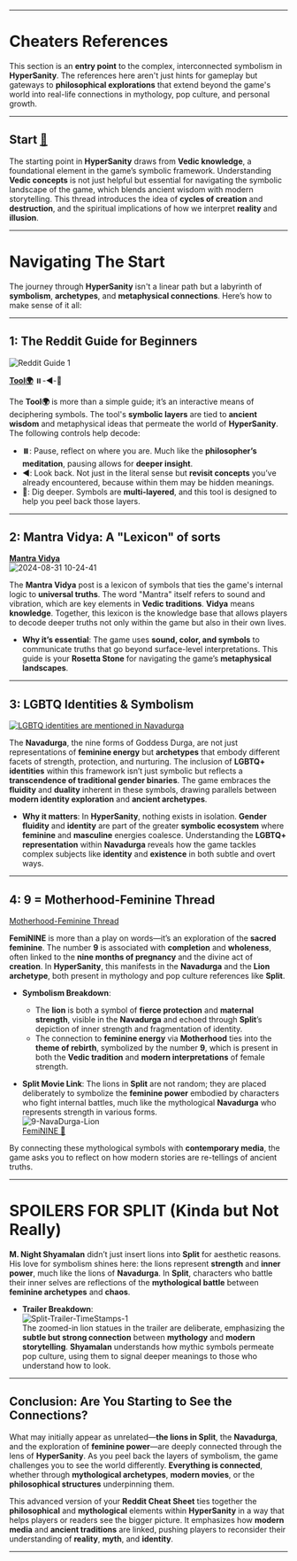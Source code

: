 

---

# Cheaters References

This section is an **entry point** to the complex, interconnected symbolism in **HyperSanity**. The references here aren't just hints for gameplay but gateways to **philosophical explorations** that extend beyond the game's world into real-life connections in mythology, pop culture, and personal growth.

---

## Start [🔁](https://www.reddit.com/r/HyperSanity/comments/1etbvra/what_is_vedic_wip/)

The starting point in **HyperSanity** draws from **Vedic knowledge**, a foundational element in the game’s symbolic framework. Understanding **Vedic concepts** is not just helpful but essential for navigating the symbolic landscape of the game, which blends ancient wisdom with modern storytelling. This thread introduces the idea of **cycles of creation** and **destruction**, and the spiritual implications of how we interpret **reality** and **illusion**.

---

# Navigating The Start

The journey through **HyperSanity** isn't a linear path but a labyrinth of **symbolism**, **archetypes**, and **metaphysical connections**. Here’s how to make sense of it all:

---

## 1: The Reddit Guide for Beginners
![Reddit Guide 1](https://github.com/user-attachments/assets/4eb72dc9-03de-44fd-a979-307484159884)

[**Tool🌍**](https://youtu.be/37CMzGHQ5dA?si=L60AkRAWZgLVJ_BH&t=17) ⏸️-◀️-🔎

The **Tool🌍** is more than a simple guide; it’s an interactive means of deciphering symbols. The tool's **symbolic layers** are tied to **ancient wisdom** and metaphysical ideas that permeate the world of **HyperSanity**. The following controls help decode:

- **⏸️**: Pause, reflect on where you are. Much like the **philosopher’s meditation**, pausing allows for **deeper insight**.
- **◀️**: Look back. Not just in the literal sense but **revisit concepts** you’ve already encountered, because within them may be hidden meanings.
- **🔎**: Dig deeper. Symbols are **multi-layered**, and this tool is designed to help you peel back those layers.

---

## 2: Mantra Vidya: A "Lexicon" of sorts
[**Mantra Vidya**](https://www.reddit.com/r/HyperSanity/comments/1ewcst1/whispers_of_the_eternal/)  
![2024-08-31 10-24-41](https://github.com/user-attachments/assets/d898c416-f3dd-44d3-a241-196cd549ca1b)

The **Mantra Vidya** post is a lexicon of symbols that ties the game's internal logic to **universal truths**. The word "Mantra" itself refers to sound and vibration, which are key elements in **Vedic traditions**. **Vidya** means **knowledge**. Together, this lexicon is the knowledge base that allows players to decode deeper truths not only within the game but also in their own lives.

- **Why it’s essential**: The game uses **sound, color, and symbols** to communicate truths that go beyond surface-level interpretations. This guide is your **Rosetta Stone** for navigating the game’s **metaphysical landscapes**.

---

## 3: LGBTQ Identities & Symbolism
[![LGBTQ identities are mentioned in Navadurga](https://github.com/user-attachments/assets/45930b34-22a1-4758-8044-7ffda9711c91)](https://en.wikipedia.org/wiki/Navadurga)

The **Navadurga**, the nine forms of Goddess Durga, are not just representations of **feminine energy** but **archetypes** that embody different facets of strength, protection, and nurturing. The inclusion of **LGBTQ+ identities** within this framework isn’t just symbolic but reflects a **transcendence of traditional gender binaries**. The game embraces the **fluidity** and **duality** inherent in these symbols, drawing parallels between **modern identity exploration** and **ancient archetypes**.

- **Why it matters**: In **HyperSanity**, nothing exists in isolation. **Gender fluidity** and **identity** are part of the greater **symbolic ecosystem** where **feminine** and **masculine** energies coalesce. Understanding the **LGBTQ+ representation** within **Navadurga** reveals how the game tackles complex subjects like **identity** and **existence** in both subtle and overt ways.

---

## 4: 9 = Motherhood-Feminine Thread
[Motherhood-Feminine Thread](https://www.reddit.com/r/HyperSanity/comments/1ewf4l2/motherhoodfeminine/)

**FemiNINE** is more than a play on words—it’s an exploration of the **sacred feminine**. The number **9** is associated with **completion** and **wholeness**, often linked to the **nine months of pregnancy** and the divine act of **creation**. In **HyperSanity**, this manifests in the **Navadurga** and the **Lion archetype**, both present in mythology and pop culture references like **Split**.

- **Symbolism Breakdown**:  
   - The **lion** is both a symbol of **fierce protection** and **maternal strength**, visible in the **Navadurga** and echoed through **Split**’s depiction of inner strength and fragmentation of identity.
   - The connection to **feminine energy** via **Motherhood** ties into the **theme of rebirth**, symbolized by the number **9**, which is present in both the **Vedic tradition** and **modern interpretations** of female strength.

- **Split Movie Link**: The lions in **Split** are not random; they are placed deliberately to symbolize the **feminine power** embodied by characters who fight internal battles, much like the mythological **Navadurga** who represents strength in various forms.  
   ![9-NavaDurga-Lion](https://github.com/user-attachments/assets/8b283d12-636f-4d46-890c-f2598a7f4acd)  
   [FemiNINE 🥚](https://www.reddit.com/r/HyperSanity/comments/1ewi41f/try/)

By connecting these mythological symbols with **contemporary media**, the game asks you to reflect on how modern stories are re-tellings of ancient truths.

---

# SPOILERS FOR SPLIT (Kinda but Not Really)

**M. Night Shyamalan** didn’t just insert lions into **Split** for aesthetic reasons. His love for symbolism shines here: the lions represent **strength** and **inner power**, much like the lions of **Navadurga**. In **Split**, characters who battle their inner selves are reflections of the **mythological battle** between **feminine archetypes** and **chaos**.

- **Trailer Breakdown**:  
   ![Split-Trailer-TimeStamps-1](https://github.com/user-attachments/assets/0e055c71-0792-437b-aa59-d9e5a9a6d1a7)  
   The zoomed-in lion statues in the trailer are deliberate, emphasizing the **subtle but strong connection** between **mythology** and **modern storytelling**. **Shyamalan** understands how mythic symbols permeate pop culture, using them to signal deeper meanings to those who understand how to look.

---

## Conclusion: Are You Starting to See the Connections?

What may initially appear as unrelated—**the lions in Split**, the **Navadurga**, and the exploration of **feminine power**—are deeply connected through the lens of **HyperSanity**. As you peel back the layers of symbolism, the game challenges you to see the world differently. **Everything is connected**, whether through **mythological archetypes**, **modern movies**, or the **philosophical structures** underpinning them.

This advanced version of your **Reddit Cheat Sheet** ties together the **philosophical** and **mythological** elements within **HyperSanity** in a way that helps players or readers see the bigger picture. It emphasizes how **modern media** and **ancient traditions** are linked, pushing players to reconsider their understanding of **reality**, **myth**, and **identity**.

---

